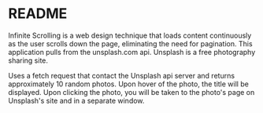 # README

Infinite Scrolling is a web design technique that loads content continuously as the user scrolls down the page, eliminating the need for pagination. This application pulls from the unsplash.com api. Unsplash is a free photography sharing site.

Uses a fetch request that contact the Unsplash api server and returns approximately 10 random photos.
Upon hover of the photo, the title will be displayed.
Upon clicking the photo, you will be taken to the photo's page on Unsplash's site and in a separate window.
